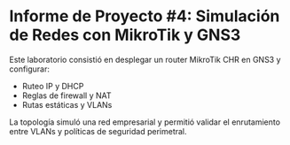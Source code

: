 # Informe de Proyecto #4: Simulación de Redes con MikroTik y GNS3

Este laboratorio consistió en desplegar un router MikroTik CHR en GNS3 y configurar:
- Ruteo IP y DHCP
- Reglas de firewall y NAT
- Rutas estáticas y VLANs

La topología simuló una red empresarial y permitió validar el enrutamiento entre VLANs y políticas de seguridad perimetral.